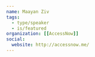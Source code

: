 ```yaml
---
name: Maayan Ziv
tags:
  - type/speaker
  - is/featured
organization: [[AccessNow]]
social:
  website: http://accessnow.me/
---
```

